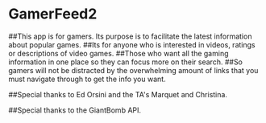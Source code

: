 # GamerFeed2

##This app is for gamers.  Its purpose is to facilitate the latest information about popular games.
##Its for anyone who is interested in videos, ratings or descriptions of video games.
##Those who want all the gaming information in one place so they can focus more on their search.
##So gamers will not be distracted by the overwhelming amount of links that you must navigate through to get the info you want.

##Special thanks to Ed Orsini and the TA's Marquet and Christina.

##Special thanks to the GiantBomb API.

